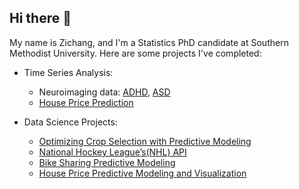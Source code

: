 ## Hi there 👋

My name is Zichang, and I'm a Statistics PhD candidate at Southern Methodist University. Here are some projects I've completed:

<!--  Research: high-dimensional time series analysis focusing on developmental disorders. --> 
- Time Series Analysis:

  * Neuroimaging data: [ADHD](https://github.com/Zichang23/adhd), [ASD](https://github.com/Zichang23/fmri)
  * [House Price Prediction](https://github.com/Zichang23/PredictHousePrice)
      
- Data Science Projects:

  * [Optimizing Crop Selection with Predictive Modeling](https://github.com/Zichang23/sklearn_predict)
  * [National Hockey League’s(NHL) API](https://github.com/Zichang23/Project-1)
  * [Bike Sharing Predictive Modeling](https://github.com/AlexSelwaeh/ST558Project2)
  * [House Price Predictive Modeling and Visualization](https://github.com/Zichang23/Project-3)

<!--    * Bayesian hierarchical modelling:

      

#### Current Research

I specialize in high-dimensional time series analysis focusing on developmental disorders (ASD and ADHD). My research employs advanced spectral analysis techniques and custom visualization tools to extract meaningful patterns from complex datasets.

#### Technical Contributions

I have developed and maintain several R functions that implement novel analytical methods for neurological time series data. These tools facilitate robust statistical inference in high-dimensional spaces while ensuring computational efficiency.


**Zichang23/zichang23** is a ✨ _special_ ✨ repository because its `README.md` (this file) appears on your GitHub profile.

Here are some ideas to get you started:

- 🔭 I’m currently working on ...
- 🌱 I’m currently learning ...
- 👯 I’m looking to collaborate on ...
- 🤔 I’m looking for help with ...
- 💬 Ask me about ...
- 📫 How to reach me: ...
- 😄 Pronouns: ...
- ⚡ Fun fact: ...
-->
